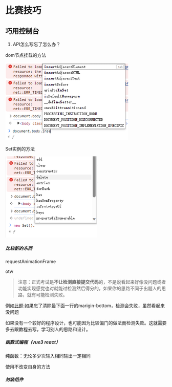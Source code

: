 # 比赛技巧



## 巧用控制台



1. API怎么写忘了怎么办？

dom节点挂载的方法

![image-20240102234455210](./../public/images/image-20240102234455210.png)

Set实例的方法

![image-20240102234538310](./../public/images/image-20240102234538310.png)



##### 比较新的东西

requestAnimationFrame

otw











> 注意：正式考试是**不让检测直接提交代码**的，不是说看起来好像没问题或者功能实现感觉也对就能过检测然后得分的，如果你的思路不同于出题人的思路，就有可能检测失败。

例如[此题](https://www.lanqiao.cn/courses/21282/learning/?id=1031388&compatibility=false):如果忘了清除最下面一行的marigin-bottom，检测会失败，虽然看起来没问题

如果没有一个较好的程序设计，也可能因为比较偏门的做法而检测失败。这就需要多去跟教程去写，学习别人的思路和设计。

















##### 函数式编程（vue3 react）

纯函数：无论多少次输入相同输出一定相同

使用不改变自身的方法



##### 封装组件



















